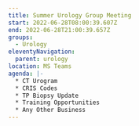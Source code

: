 ```yaml
---
title: Summer Urology Group Meeting
start: 2022-06-28T08:00:39.607Z
end: 2022-06-28T21:00:39.657Z
groups:
  - Urology
eleventyNavigation:
  parent: urology
location: MS Teams
agenda: |-
  * CT Urogram
  * CRIS Codes
  * TP Biopsy Update
  * Training Opportunities
  * Any Other Business
---
```

